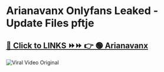 
 # Arianavanx Onlyfans Leaked - Update Files pftje

## <h2><a href="https://clipsfans.com/Arianavanx&ref=git">🔗 Click to LINKS ⏩⏩ 👉 🟢 Arianavanx </a></h2>

<a href="https://clipsfans.com/Arianavanx&ref=git" rel="nofollow" data-target="animated-image.originalLink"><img src="https://i.ibb.co.com/xMMVF88/686577567.gif" alt="Viral Video Original" style="max-width: 100%; display: inline-block;" data-target="animated-image.originalImage"></a>

